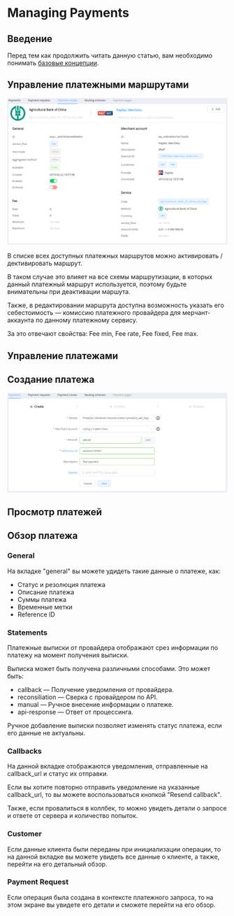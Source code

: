 # Managing Payments

## Введение

Перед тем как продолжить читать данную статью, вам необходимо понимать  [базовые концепции](#).

## Управление платежными маршрутами

![](images/route-overview.png)

В списке всех доступных платежных маршрутов можно активировать / дективировать маршрут.

В таком случае это влияет на все схемы маршрутизации, в которых данный платежный маршрут используется, поэтому будьте внимательны при деактивации маршута.

Также, в редактировании маршрута доступна возможность указать его себестоимость — комиссию платежного провайдера для мерчант-аккаунта по данному платежному сервису.

За это отвечают свойства: Fee min, Fee rate, Fee fixed, Fee max.

## Управление платежами

## Создание платежа

![](images/create-payment.png)

## Просмотр платежей

## Обзор платежа

### General

На вкладке "general" вы можете удидеть такие данные о платеже, как:

-   Статус и резолюция платежа
-   Описание платежа
-   Суммы платежа
-   Временные метки
-   Reference ID

### Statements

Платежные выписки от провайдера отображают срез информации по платежу на момент получения выписки.

Выписка может быть получена различными способами. Это может быть:

-   callback — Получение уведомления от провайдера.
-   reconsiliation — Сверка с провайдером по API.
-   manual — Ручное внесение информации о платеже.
-   api-response — Ответ от процессинга.

Ручное добавление выписки позволяет изменять статус платежа, если его данные не актуальны.

### Callbacks

На данной вкладке отображаются уведомления, отправленные на callback_url и статус их отправки.

Если вы хотите повторно отправить уведомление на указанные callback_url, то вы можете воспользоваться кнопкой "Resend callback".

Также, если провалиться в коллбек, то можно увидеть детали о запросе и ответе от сервера и количество попыток.

### Customer

Если данные клиента были переданы при инициализации операции, то на данной вкладке вы можете увидеть все данные о клиенте, а также, перейти на его детальный обзор.

### Payment Request

Если операция была создана в контексте платежного запроса, то на этом экране вы увидете его детали и сможете перейти на его обзор.
